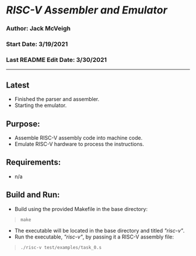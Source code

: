 # ***RISC-V Assembler and Emulator***
### Author: Jack McVeigh
### Start Date: 3/19/2021
### Last README Edit Date: 3/30/2021

---

## Latest
* Finished the parser and assembler.
* Starting the emulator.

## Purpose:
* Assemble RISC-V assembly code into machine code.
* Emulate RISC-V hardware to process the instructions.

## Requirements:
* n/a

## Build and Run:
* Build using the provided Makefile in the base directory:

>`make`

* The executable will be located in the base directory and titled *"risc-v"*.
* Run the executable, *"risc-v"*, by passing it a RISC-V assembly file:

> `./risc-v test/examples/task_0.s`
